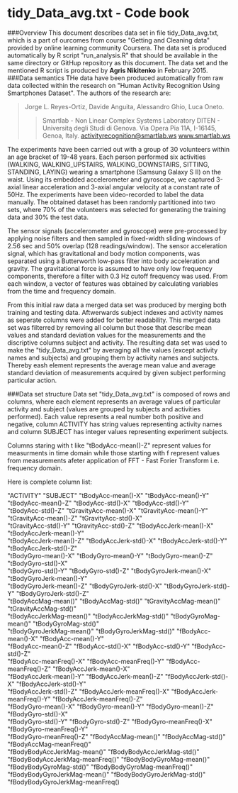 ﻿# tidy_Data_avg.txt - Code book
###Overview
This document describes data set in file tidy_Data_avg.txt, which is a part of ourcomes from course "Getting and Cleaning data" provided by online learning community Coursera. The data set is produced automatically by R script "run_analysis.R" that should be available in the same directory or GitHup repository as this document. 
The data set and the mentioned R script is produced by **Agris Nikitenko** in February 2015. 
###Data semantics
THe data have been produced automatically from raw data collected within the research on "Human Activity Recognition Using Smartphones Dataset". The authors of the research are:
> Jorge L. Reyes-Ortiz, Davide Anguita, Alessandro Ghio, Luca Oneto.
> >Smartlab - Non Linear Complex Systems Laboratory
DITEN - Universitą degli Studi di Genova.
Via Opera Pia 11A, I-16145, Genoa, Italy.
activityrecognition@smartlab.ws
www.smartlab.ws

The experiments have been carried out with a group of 30 volunteers within an age bracket of 19-48 years. Each person performed six activities (WALKING, WALKING_UPSTAIRS, WALKING_DOWNSTAIRS, SITTING, STANDING, LAYING) wearing a smartphone (Samsung Galaxy S II) on the waist. Using its embedded accelerometer and gyroscope, we captured 3-axial linear acceleration and 3-axial angular velocity at a constant rate of 50Hz. The experiments have been video-recorded to label the data manually. The obtained dataset has been randomly partitioned into two sets, where 70% of the volunteers was selected for generating the training data and 30% the test data. 

The sensor signals (accelerometer and gyroscope) were pre-processed by applying noise filters and then sampled in fixed-width sliding windows of 2.56 sec and 50% overlap (128 readings/window). The sensor acceleration signal, which has gravitational and body motion components, was separated using a Butterworth low-pass filter into body acceleration and gravity. The gravitational force is assumed to have only low frequency components, therefore a filter with 0.3 Hz cutoff frequency was used. From each window, a vector of features was obtained by calculating variables from the time and frequency domain. 

From this initial raw data a merged data set was produced by merging both training and testing data. Aftwerwards subject indexes and activity names as seperate columns were added for better readability. This merged data set was filterred by removing all column but those that describe mean values and standard deviation values for the measurements and the discriptive columns subject and activity. The resulting data set was used to make the "tidy_Data_avg.txt" by averaging all the values (except activity names and subjects) and grouping them by activity names and subjects.
Thereby eash element represents the average mean value and average standard deviation of measurements acquired by given subject performing particular action. 

###Data set structure
Data set "tidy_Data_avg.txt" is composed of rows and columns, where each element represents an average values of particular activity and subject (values are grouped by subjects and activities performed). Each value represents a real number both positive and negative, column ACTIVITY has string values representing activity names and column SUBJECT has integer values representing experiment subjects. 

Columns staring with t like "tBodyAcc-mean()-Z" represent values for measurments in time domain while those starting with f represent values from measurements afeter application of FFT - Fast Forier Transform i.e. frequency domain. 

Here is complete column list:

"ACTIVITY"                        "SUBJECT"                         "tBodyAcc-mean()-X"               "tBodyAcc-mean()-Y" 
"tBodyAcc-mean()-Z"               "tBodyAcc-std()-X"                "tBodyAcc-std()-Y"               
"tBodyAcc-std()-Z"               "tGravityAcc-mean()-X"            "tGravityAcc-mean()-Y"            "tGravityAcc-mean()-Z"            "tGravityAcc-std()-X"            
"tGravityAcc-std()-Y"             "tGravityAcc-std()-Z"             "tBodyAccJerk-mean()-X"           "tBodyAccJerk-mean()-Y"          
"tBodyAccJerk-mean()-Z"           "tBodyAccJerk-std()-X"            "tBodyAccJerk-std()-Y"            "tBodyAccJerk-std()-Z"           
"tBodyGyro-mean()-X"              "tBodyGyro-mean()-Y"              "tBodyGyro-mean()-Z"              "tBodyGyro-std()-X"              
"tBodyGyro-std()-Y"               "tBodyGyro-std()-Z"               "tBodyGyroJerk-mean()-X"          "tBodyGyroJerk-mean()-Y"         
"tBodyGyroJerk-mean()-Z"          "tBodyGyroJerk-std()-X"           "tBodyGyroJerk-std()-Y"           "tBodyGyroJerk-std()-Z"          
"tBodyAccMag-mean()"              "tBodyAccMag-std()"               "tGravityAccMag-mean()"           "tGravityAccMag-std()"           
"tBodyAccJerkMag-mean()"          "tBodyAccJerkMag-std()"           "tBodyGyroMag-mean()"             "tBodyGyroMag-std()"             
"tBodyGyroJerkMag-mean()"         "tBodyGyroJerkMag-std()"          "fBodyAcc-mean()-X"               "fBodyAcc-mean()-Y"              
"fBodyAcc-mean()-Z"               "fBodyAcc-std()-X"                "fBodyAcc-std()-Y"                "fBodyAcc-std()-Z"               
"fBodyAcc-meanFreq()-X"           "fBodyAcc-meanFreq()-Y"           "fBodyAcc-meanFreq()-Z"           "fBodyAccJerk-mean()-X"          
"fBodyAccJerk-mean()-Y"           "fBodyAccJerk-mean()-Z"           "fBodyAccJerk-std()-X"            "fBodyAccJerk-std()-Y"           
"fBodyAccJerk-std()-Z"            "fBodyAccJerk-meanFreq()-X"       "fBodyAccJerk-meanFreq()-Y"       "fBodyAccJerk-meanFreq()-Z"      
"fBodyGyro-mean()-X"              "fBodyGyro-mean()-Y"              "fBodyGyro-mean()-Z"              "fBodyGyro-std()-X"              
"fBodyGyro-std()-Y"               "fBodyGyro-std()-Z"               "fBodyGyro-meanFreq()-X"          "fBodyGyro-meanFreq()-Y"         
"fBodyGyro-meanFreq()-Z"          "fBodyAccMag-mean()"              "fBodyAccMag-std()"               "fBodyAccMag-meanFreq()"         
"fBodyBodyAccJerkMag-mean()"      "fBodyBodyAccJerkMag-std()"       "fBodyBodyAccJerkMag-meanFreq()"  "fBodyBodyGyroMag-mean()"        
"fBodyBodyGyroMag-std()"          "fBodyBodyGyroMag-meanFreq()"     "fBodyBodyGyroJerkMag-mean()"     "fBodyBodyGyroJerkMag-std()"     
"fBodyBodyGyroJerkMag-meanFreq()
